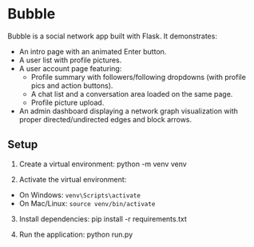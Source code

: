 # Bubble

Bubble is a social network app built with Flask. It demonstrates:

- An intro page with an animated Enter button.
- A user list with profile pictures.
- A user account page featuring:
  - Profile summary with followers/following dropdowns (with profile pics and action buttons).
  - A chat list and a conversation area loaded on the same page.
  - Profile picture upload.
- An admin dashboard displaying a network graph visualization with proper directed/undirected edges and block arrows.
  

## Setup

1. Create a virtual environment:
python -m venv venv

2. Activate the virtual environment:
- On Windows: `venv\Scripts\activate`
- On Mac/Linux: `source venv/bin/activate`

3. Install dependencies:
pip install -r requirements.txt

4. Run the application:
python run.py
